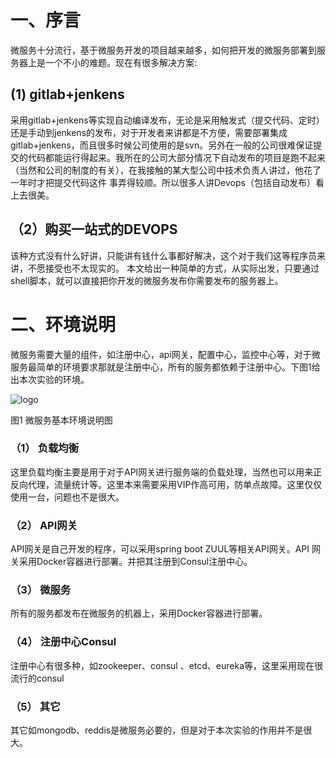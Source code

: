
# 一、序言

微服务十分流行，基于微服务开发的项目越来越多，如何把开发的微服务部署到服务器上是一个不小的难题。现在有很多解决方案:

## (1)	gitlab+jenkens  

采用gitlab+jenkens等实现自动编译发布，无论是采用触发式（提交代码、定时）还是手动到jenkens的发布，对于开发者来讲都是不方便，需要部署集成gitlab+jenkens，而且很多时候公司使用的是svn。另外在一般的公司很难保证提交的代码都能运行得起来。我所在的公司大部分情况下自动发布的项目是跑不起来（当然和公司的制度的有关），在我接触的某大型公司中技术负责人讲过，他花了一年时才把提交代码这件 事弄得较顺。所以很多人讲Devops（包括自动发布）看上去很美。
## （2）购买一站式的DEVOPS  

该种方式没有什么好讲，只能讲有钱什么事都好解决，这个对于我们这等程序员来讲，不愿接受也不太现实的。
本文给出一种简单的方式，从实际出发，只要通过shell脚本，就可以直接把你开发的微服务发布你需要发布的服务器上。
# 二、环境说明  

微服务需要大量的组件，如注册中心，api网关，配置中心，监控中心等，对于微服务最简单的环境要求那就是注册中心，所有的服务都依赖于注册中心。下图1给出本次实验的环境。

![logo](https://github.com/mgicode/mgicode-k8s-shell/blob/master/doc/01pic/20171122-1423002x.png)

图1 微服务基本环境说明图
 ### （1）	负载均衡
这里负载均衡主要是用于对于API网关进行服务端的负载处理，当然也可以用来正反向代理，流量统计等。这里本来需要采用VIP作高可用，防单点故障。这里仅仅使用一台，问题也不是很大。
 ### （2）	API网关
API网关是自己开发的程序，可以采用spring boot ZUUL等相关API网关。API 网关采用Docker容器进行部署。并把其注册到Consul注册中心。
 ###  （3）	微服务
所有的服务都发布在微服务的机器上，采用Docker容器进行部署。
 ### （4）	注册中心Consul
注册中心有很多种，如zookeeper、consul 、etcd、eureka等，这里采用现在很流行的consul 
 ### （5）	其它 
其它如mongodb、reddis是微服务必要的，但是对于本次实验的作用并不是很大。

